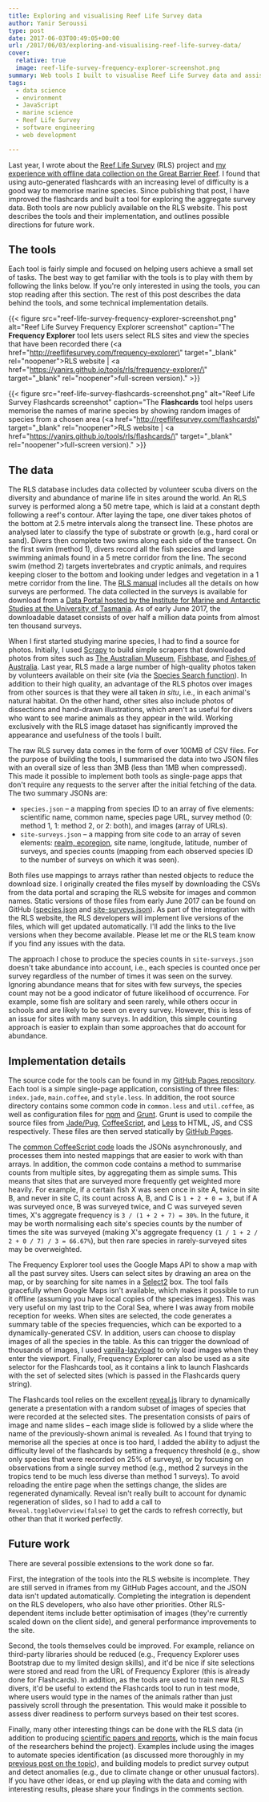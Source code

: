 ```yaml
---
title: Exploring and visualising Reef Life Survey data
author: Yanir Seroussi
type: post
date: 2017-06-03T00:49:05+00:00
url: /2017/06/03/exploring-and-visualising-reef-life-survey-data/
cover:
  relative: true
  image: reef-life-survey-frequency-explorer-screenshot.png
summary: Web tools I built to visualise Reef Life Survey data and assist citizen scientists in underwater visual census work.
tags:
  - data science
  - environment
  - JavaScript
  - marine science
  - Reef Life Survey
  - software engineering
  - web development

---
```

Last year, I wrote about the <a href="http://reeflifesurvey.com" target="_blank" rel="noopener">Reef Life Survey</a> (RLS) project and [my experience with offline data collection on the Great Barrier Reef][1]. I found that using auto-generated flashcards with an increasing level of difficulty is a good way to memorise marine species. Since publishing that post, I have improved the flashcards and built a tool for exploring the aggregate survey data. Both tools are now publicly available on the RLS website. This post describes the tools and their implementation, and outlines possible directions for future work.

## The tools

Each tool is fairly simple and focused on helping users achieve a small set of tasks. The best way to get familiar with the tools is to play with them by following the links below. If you're only interested in using the tools, you can stop reading after this section. The rest of this post describes the data behind the tools, and some technical implementation details.

{{< figure src="reef-life-survey-frequency-explorer-screenshot.png" alt="Reef Life Survey Frequency Explorer screenshot" caption="The **Frequency Explorer** tool lets users select RLS sites and view the species that have been recorded there (<a href=\"http://reeflifesurvey.com/frequency-explorer\" target=\"_blank\" rel=\"noopener\">RLS website</a> | <a href=\"https://yanirs.github.io/tools/rls/frequency-explorer/\" target=\"_blank\" rel=\"noopener\">full-screen version</a>)." >}}

{{< figure src="reef-life-survey-flashcards-screenshot.png" alt="Reef Life Survey Flashcards screenshot" caption="The **Flashcards** tool helps users memorise the names of marine species by showing random images of species from a chosen area (<a href=\"http://reeflifesurvey.com/flashcards\" target=\"_blank\" rel=\"noopener\">RLS website</a> | <a href=\"https://yanirs.github.io/tools/rls/flashcards/\" target=\"_blank\" rel=\"noopener\">full-screen version</a>)." >}} 

## The data

The RLS database includes data collected by volunteer scuba divers on the diversity and abundance of marine life in sites around the world. An RLS survey is performed along a 50 metre tape, which is laid at a constant depth following a reef's contour. After laying the tape, one diver takes photos of the bottom at 2.5 metre intervals along the transect line. These photos are analysed later to classify the type of substrate or growth (e.g., hard coral or sand). Divers then complete two swims along each side of the transect. On the first swim (method 1), divers record all the fish species and large swimming animals found in a 5 metre corridor from the line. The second swim (method 2) targets invertebrates and cryptic animals, and requires keeping closer to the bottom and looking under ledges and vegetation in a 1 metre corridor from the line. The <a href="http://reeflifesurvey.com/wp-content/uploads/2015/07/NEW-Methods-Manual_150815.pdf" target="_blank" rel="noopener">RLS manual</a> includes all the details on how surveys are performed. The data collected in the surveys is available for download from a <a href="http://reeflifesurvey.imas.utas.edu.au/static/landing.html" target="_blank" rel="noopener">Data Portal hosted by the Institute for Marine and Antarctic Studies at the University of Tasmania</a>. As of early June 2017, the downloadable dataset consists of over half a million data points from almost ten thousand surveys.

When I first started studying marine species, I had to find a source for photos. Initially, I used <a href="https://scrapy.org/" target="_blank" rel="noopener">Scrapy</a> to build simple scrapers that downloaded photos from sites such as <a href="https://australianmuseum.net.au/animals" target="_blank" rel="noopener">The Australian Museum</a>, <a href="http://www.fishbase.org/" target="_blank" rel="noopener">Fishbase</a>, and <a href="http://fishesofaustralia.net.au/" target="_blank" rel="noopener">Fishes of Australia</a>. Last year, RLS made a large number of high-quality photos taken by volunteers available on their site (via the <a href="http://reeflifesurvey.com/species-search/" target="_blank" rel="noopener">Species Search function</a>). In addition to their high quality, an advantage of the RLS photos over images from other sources is that they were all taken _in situ_, i.e., in each animal's natural habitat. On the other hand, other sites also include photos of dissections and hand-drawn illustrations, which aren't as useful for divers who want to see marine animals as they appear in the wild. Working exclusively with the RLS image dataset has significantly improved the appearance and usefulness of the tools I built.

The raw RLS survey data comes in the form of over 100MB of CSV files. For the purpose of building the tools, I summarised the data into two JSON files with an overall size of less than 3MB (less than 1MB when compressed). This made it possible to implement both tools as single-page apps that don't require any requests to the server after the initial fetching of the data. The two summary JSONs are:

  * `species.json` &ndash; a mapping from species ID to an array of five elements: scientific name, common name, species page URL, survey method (0: method 1, 1: method 2, or 2: both), and images (array of URLs).
  * `site-surveys.json` &ndash; a mapping from site code to an array of seven elements: <a href="https://en.wikipedia.org/wiki/List_of_marine_ecoregions" target="_blank" rel="noopener">realm, ecoregion</a>, site name, longitude, latitude, number of surveys, and species counts (mapping from each observed species ID to the number of surveys on which it was seen).

Both files use mappings to arrays rather than nested objects to reduce the download size. I originally created the files myself by downloading the CSVs from the data portal and scraping the RLS website for images and common names. Static versions of those files from early June 2017 can be found on GitHub (<a href="https://yanirs.github.io/tools/rls/api-species.json" target="_blank" rel="noopener">species.json</a> and <a href="https://yanirs.github.io/tools/rls/api-site-surveys.json" target="_blank" rel="noopener">site-surveys.json</a>). As part of the integration with the RLS website, the RLS developers will implement live versions of the files, which will get updated automatically. I'll add the links to the live versions when they become available. Please let me or the RLS team know if you find any issues with the data.

The approach I chose to produce the species counts in `site-surveys.json` doesn't take abundance into account, i.e., each species is counted once per survey regardless of the number of times it was seen on the survey. Ignoring abundance means that for sites with few surveys, the species count may not be a good indicator of future likelihood of occurrence. For example, some fish are solitary and seen rarely, while others occur in schools and are likely to be seen on every survey. However, this is less of an issue for sites with many surveys. In addition, this simple counting approach is easier to explain than some approaches that do account for abundance.

## Implementation details

The source code for the tools can be found in my <a href="https://github.com/yanirs/yanirs.github.io/tree/master/tools/rls/src" target="_blank" rel="noopener">GitHub Pages repository</a>. Each tool is a simple single-page application, consisting of three files: `index.jade`, `main.coffee`, and `style.less`. In addition, the root source directory contains some common code in `common.less` and `util.coffee`, as well as configuration files for <a href="https://www.npmjs.com/" target="_blank" rel="noopener">npm</a> and <a href="https://gruntjs.com/" target="_blank" rel="noopener">Grunt</a>. Grunt is used to compile the source files from <a href="https://pugjs.org/" target="_blank" rel="noopener">Jade/Pug</a>, <a href="http://coffeescript.org/" target="_blank" rel="noopener">CoffeeScript</a>, and <a href="http://lesscss.org/" target="_blank" rel="noopener">Less</a> to HTML, JS, and CSS respectively. These files are then served statically by <a href="https://pages.github.com/" target="_blank" rel="noopener">GitHub Pages</a>.

The <a href="https://github.com/yanirs/yanirs.github.io/blob/master/tools/rls/src/util.coffee" target="_blank" rel="noopener">common CoffeeScript code</a> loads the JSONs asynchronously, and processes them into nested mappings that are easier to work with than arrays. In addition, the common code contains a method to summarise counts from multiple sites, by aggregating them as simple sums. This means that sites that are surveyed more frequently get weighted more heavily. For example, if a certain fish X was seen once in site A, twice in site B, and never in site C, its count across A, B, and C is `1 + 2 + 0 = 3`, but if A was surveyed once, B was surveyed twice, and C was surveyed seven times, X's aggregate frequency is `3 / (1 + 2 + 7) = 30%`. In the future, it may be worth normalising each site's species counts by the number of times the site was surveyed (making X's aggregate frequency `(1 / 1 + 2 / 2 + 0 / 7) / 3 = 66.67%`), but then rare species in rarely-surveyed sites may be overweighted. 

The Frequency Explorer tool uses the Google Maps API to show a map with all the past survey sites. Users can select sites by drawing an area on the map, or by searching for site names in a <a href="https://select2.github.io/" target="_blank" rel="noopener">Select2</a> box. The tool fails gracefully when Google Maps isn't available, which makes it possible to run it offline (assuming you have local copies of the species images). This was very useful on my last trip to the Coral Sea, where I was away from mobile reception for weeks. When sites are selected, the code generates a summary table of the species frequencies, which can be exported to a dynamically-generated CSV. In addition, users can choose to display images of all the species in the table. As this can trigger the download of thousands of images, I used <a href="https://www.npmjs.com/package/vanilla-lazyload" target="_blank" rel="noopener">vanilla-lazyload</a> to only load images when they enter the viewport. Finally, Frequency Explorer can also be used as a site selector for the Flashcards tool, as it contains a link to launch Flashcards with the set of selected sites (which is passed in the Flashcards query string).

The Flashcards tool relies on the excellent <a href="https://github.com/hakimel/reveal.js/" target="_blank" rel="noopener">reveal.js</a> library to dynamically generate a presentation with a random subset of images of species that were recorded at the selected sites. The presentation consists of pairs of image and name slides &ndash; each image slide is followed by a slide where the name of the previously-shown animal is revealed. As I found that trying to memorise all the species at once is too hard, I added the ability to adjust the difficulty level of the flashcards by setting a frequency threshold (e.g., show only species that were recorded on 25% of surveys), or by focusing on observations from a single survey method (e.g., method 2 surveys in the tropics tend to be much less diverse than method 1 surveys). To avoid reloading the entire page when the settings change, the slides are regenerated dynamically. Reveal isn't really built to account for dynamic regeneration of slides, so I had to add a call to `Reveal.toggleOverview(false)` to get the cards to refresh correctly, but other than that it worked perfectly.

## Future work

There are several possible extensions to the work done so far.

First, the integration of the tools into the RLS website is incomplete. They are still served in iframes from my GitHub Pages account, and the JSON data isn't updated automatically. Completing the integration is dependent on the RLS developers, who also have other priorities. Other RLS-dependent items include better optimisation of images (they're currently scaled down on the client side), and general performance improvements to the site.

Second, the tools themselves could be improved. For example, reliance on third-party libraries should be reduced (e.g., Frequency Explorer uses Bootstrap due to my limited design skills), and it'd be nice if site selections were stored and read from the URL of Frequency Explorer (this is already done for Flashcards). In addition, as the tools are used to train new RLS divers, it'd be useful to extend the Flashcards tool to run in test mode, where users would type in the names of the animals rather than just passively scroll through the presentation. This would make it possible to assess diver readiness to perform surveys based on their test scores.

Finally, many other interesting things can be done with the RLS data (in addition to producing <a href="http://reeflifesurvey.com/scientific-papers/" target="_blank" rel="noopener">scientific papers and reports</a>, which is the main focus of the researchers behind the project). Examples include using the images to automate species identification (as discussed more thoroughly in my [previous post on the topic][1]), and building models to predict survey output and detect anomalies (e.g., due to climate change or other unusual factors). If you have other ideas, or end up playing with the data and coming with interesting results, please share your findings in the comments section.

 [1]: https://yanirseroussi.com/2016/01/24/the-joys-of-offline-data-collection/
